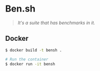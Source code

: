 # Ben.sh

> _It's a suite that has benchmarks in it._

## Docker

```sh
$ docker build -t bensh .

# Run the container
$ docker run -it bensh
```
